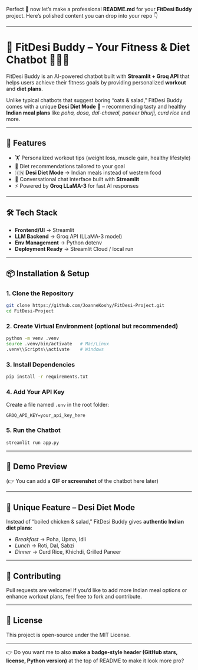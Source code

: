 Perfect 🎉 now let’s make a professional **README.md** for your **FitDesi Buddy** project.
Here’s polished content you can drop into your repo 👇

---

# 💪 FitDesi Buddy – Your Fitness & Diet Chatbot 🥗🇮🇳

FitDesi Buddy is an AI-powered chatbot built with **Streamlit + Groq API** that helps users achieve their fitness goals by providing personalized **workout** and **diet plans**.

Unlike typical chatbots that suggest boring “oats & salad,” FitDesi Buddy comes with a unique **Desi Diet Mode** 🍛 – recommending tasty and healthy **Indian meal plans** like *poha, dosa, dal-chawal, paneer bhurji, curd rice* and more.

---

## 🚀 Features

* 🏋️ Personalized workout tips (weight loss, muscle gain, healthy lifestyle)
* 🥗 Diet recommendations tailored to your goal
* 🇮🇳 **Desi Diet Mode** → Indian meals instead of western food
* 💬 Conversational chat interface built with **Streamlit**
* ⚡ Powered by **Groq LLaMA-3** for fast AI responses

---

## 🛠️ Tech Stack

* **Frontend/UI** → Streamlit
* **LLM Backend** → Groq API (LLaMA-3 model)
* **Env Management** → Python dotenv
* **Deployment Ready** → Streamlit Cloud / local run

---

## 📦 Installation & Setup

### 1. Clone the Repository

```bash
git clone https://github.com/JoanneKoshy/FitDesi-Project.git
cd FitDesi-Project
```

### 2. Create Virtual Environment (optional but recommended)

```bash
python -m venv .venv
source .venv/bin/activate   # Mac/Linux
.venv\\Scripts\\activate    # Windows
```

### 3. Install Dependencies

```bash
pip install -r requirements.txt
```

### 4. Add Your API Key

Create a file named `.env` in the root folder:

```
GROQ_API_KEY=your_api_key_here
```

### 5. Run the Chatbot

```bash
streamlit run app.py
```

---

## 🎥 Demo Preview

(👉 You can add a **GIF or screenshot** of the chatbot here later)

---

## 🌟 Unique Feature – Desi Diet Mode

Instead of “boiled chicken & salad,” FitDesi Buddy gives **authentic Indian diet plans**:

* *Breakfast* → Poha, Upma, Idli
* *Lunch* → Roti, Dal, Sabzi
* *Dinner* → Curd Rice, Khichdi, Grilled Paneer

---

## 🤝 Contributing

Pull requests are welcome! If you’d like to add more Indian meal options or enhance workout plans, feel free to fork and contribute.

---

## 📜 License

This project is open-source under the MIT License.

---

👉 Do you want me to also **make a badge-style header (GitHub stars, license, Python version)** at the top of README to make it look more pro?
